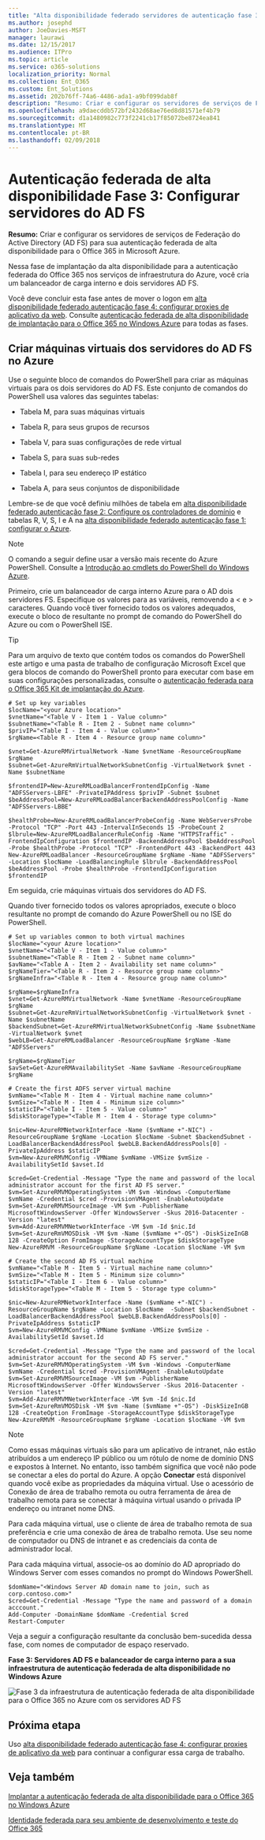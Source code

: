 ```yaml
---
title: "Alta disponibilidade federado servidores de autenticação fase 3 configurar o AD FS"
ms.author: josephd
author: JoeDavies-MSFT
manager: laurawi
ms.date: 12/15/2017
ms.audience: ITPro
ms.topic: article
ms.service: o365-solutions
localization_priority: Normal
ms.collection: Ent_O365
ms.custom: Ent_Solutions
ms.assetid: 202b76ff-74a6-4486-ada1-a9bf099dab8f
description: "Resumo: Criar e configurar os servidores de serviços de Federação do Active Directory (AD FS) para sua autenticação federada de alta disponibilidade para o Office 365 in Microsoft Azure."
ms.openlocfilehash: a9daecddb572bf2432d68ae76ed8d81571ef4b79
ms.sourcegitcommit: d1a1480982c773f2241cb17f85072be8724ea841
ms.translationtype: MT
ms.contentlocale: pt-BR
ms.lasthandoff: 02/09/2018
---
```

# <a name="high-availability-federated-authentication-phase-3-configure-ad-fs-servers"></a>Autenticação federada de alta disponibilidade Fase 3: Configurar servidores do AD FS

 **Resumo:** Criar e configurar os servidores de serviços de Federação do Active Directory (AD FS) para sua autenticação federada de alta disponibilidade para o Office 365 in Microsoft Azure.
  
Nessa fase de implantação da alta disponibilidade para a autenticação federada do Office 365 nos serviços de infraestrutura do Azure, você cria um balanceador de carga interno e dois servidores AD FS.
  
Você deve concluir esta fase antes de mover o logon em [alta disponibilidade federado autenticação fase 4: configurar proxies de aplicativo da web](high-availability-federated-authentication-phase-4-configure-web-application-pro.md). Consulte [autenticação federada de alta disponibilidade de implantação para o Office 365 no Windows Azure](deploy-high-availability-federated-authentication-for-office-365-in-azure.md) para todas as fases.
  
## <a name="create-the-ad-fs-server-virtual-machines-in-azure"></a>Criar máquinas virtuais dos servidores do AD FS no Azure

Use o seguinte bloco de comandos do PowerShell para criar as máquinas virtuais para os dois servidores do AD FS. Este conjunto de comandos do PowerShell usa valores das seguintes tabelas:
  
- Tabela M, para suas máquinas virtuais
    
- Tabela R, para seus grupos de recursos
    
- Tabela V, para suas configurações de rede virtual
    
- Tabela S, para suas sub-redes
    
- Tabela I, para seu endereço IP estático
    
- Tabela A, para seus conjuntos de disponibilidade
    
Lembre-se de que você definiu milhões de tabela em [alta disponibilidade federado autenticação fase 2: Configure os controladores de domínio](high-availability-federated-authentication-phase-2-configure-domain-controllers.md) e tabelas R, V, S, I e A na [alta disponibilidade federado autenticação fase 1: configurar o Azure](high-availability-federated-authentication-phase-1-configure-azure.md).
  
> [!NOTE]
> O comando a seguir define usar a versão mais recente do Azure PowerShell. Consulte a [Introdução ao cmdlets do PowerShell do Windows Azure](https://docs.microsoft.com/en-us/powershell/azureps-cmdlets-docs/). 
  
Primeiro, crie um balanceador de carga interno Azure para o AD dois servidores FS. Especifique os valores para as variáveis, removendo a \< e > caracteres. Quando você tiver fornecido todos os valores adequados, execute o bloco de resultante no prompt de comando do PowerShell do Azure ou com o PowerShell ISE.
  
> [!TIP]
> Para um arquivo de texto que contém todos os comandos do PowerShell este artigo e uma pasta de trabalho de configuração Microsoft Excel que gera blocos de comando do PowerShell pronto para executar com base em suas configurações personalizadas, consulte o [autenticação federada para o Office 365 Kit de implantação do Azure](https://gallery.technet.microsoft.com/Federated-Authentication-8a9f1664). 
  
```
# Set up key variables
$locName="<your Azure location>"
$vnetName="<Table V - Item 1 - Value column>"
$subnetName="<Table R - Item 2 - Subnet name column>"
$privIP="<Table I - Item 4 - Value column>"
$rgName=<Table R - Item 4 - Resource group name column>"

$vnet=Get-AzureRMVirtualNetwork -Name $vnetName -ResourceGroupName $rgName
$subnet=Get-AzureRmVirtualNetworkSubnetConfig -VirtualNetwork $vnet -Name $subnetName

$frontendIP=New-AzureRMLoadBalancerFrontendIpConfig -Name "ADFSServers-LBFE" -PrivateIPAddress $privIP -Subnet $subnet
$beAddressPool=New-AzureRMLoadBalancerBackendAddressPoolConfig -Name "ADFSServers-LBBE"

$healthProbe=New-AzureRMLoadBalancerProbeConfig -Name WebServersProbe -Protocol "TCP" -Port 443 -IntervalInSeconds 15 -ProbeCount 2
$lbrule=New-AzureRMLoadBalancerRuleConfig -Name "HTTPSTraffic" -FrontendIpConfiguration $frontendIP -BackendAddressPool $beAddressPool -Probe $healthProbe -Protocol "TCP" -FrontendPort 443 -BackendPort 443
New-AzureRMLoadBalancer -ResourceGroupName $rgName -Name "ADFSServers" -Location $locName -LoadBalancingRule $lbrule -BackendAddressPool $beAddressPool -Probe $healthProbe -FrontendIpConfiguration $frontendIP
```

Em seguida, crie máquinas virtuais dos servidores do AD FS.
  
Quando tiver fornecido todos os valores apropriados, execute o bloco resultante no prompt de comando do Azure PowerShell ou no ISE do PowerShell.
  
```
# Set up variables common to both virtual machines
$locName="<your Azure location>"
$vnetName="<Table V - Item 1 - Value column>"
$subnetName="<Table R - Item 2 - Subnet name column>"
$avName="<Table A - Item 2 - Availability set name column>"
$rgNameTier="<Table R - Item 2 - Resource group name column>"
$rgNameInfra="<Table R - Item 4 - Resource group name column>"

$rgName=$rgNameInfra
$vnet=Get-AzureRMVirtualNetwork -Name $vnetName -ResourceGroupName $rgName
$subnet=Get-AzureRmVirtualNetworkSubnetConfig -VirtualNetwork $vnet -Name $subnetName
$backendSubnet=Get-AzureRMVirtualNetworkSubnetConfig -Name $subnetName -VirtualNetwork $vnet
$webLB=Get-AzureRMLoadBalancer -ResourceGroupName $rgName -Name "ADFSServers"

$rgName=$rgNameTier
$avSet=Get-AzureRMAvailabilitySet -Name $avName -ResourceGroupName $rgName

# Create the first ADFS server virtual machine
$vmName="<Table M - Item 4 - Virtual machine name column>"
$vmSize="<Table M - Item 4 - Minimum size column>"
$staticIP="<Table I - Item 5 - Value column>"
$diskStorageType="<Table M - Item 4 - Storage type column>"

$nic=New-AzureRMNetworkInterface -Name ($vmName +"-NIC") -ResourceGroupName $rgName -Location $locName -Subnet $backendSubnet -LoadBalancerBackendAddressPool $webLB.BackendAddressPools[0] -PrivateIpAddress $staticIP
$vm=New-AzureRMVMConfig -VMName $vmName -VMSize $vmSize -AvailabilitySetId $avset.Id

$cred=Get-Credential -Message "Type the name and password of the local administrator account for the first AD FS server." 
$vm=Set-AzureRMVMOperatingSystem -VM $vm -Windows -ComputerName $vmName -Credential $cred -ProvisionVMAgent -EnableAutoUpdate
$vm=Set-AzureRMVMSourceImage -VM $vm -PublisherName MicrosoftWindowsServer -Offer WindowsServer -Skus 2016-Datacenter -Version "latest"
$vm=Add-AzureRMVMNetworkInterface -VM $vm -Id $nic.Id
$vm=Set-AzureRmVMOSDisk -VM $vm -Name ($vmName +"-OS") -DiskSizeInGB 128 -CreateOption FromImage -StorageAccountType $diskStorageType
New-AzureRMVM -ResourceGroupName $rgName -Location $locName -VM $vm

# Create the second AD FS virtual machine
$vmName="<Table M - Item 5 - Virtual machine name column>"
$vmSize="<Table M - Item 5 - Minimum size column>"
$staticIP="<Table I - Item 6 - Value column>"
$diskStorageType="<Table M - Item 5 - Storage type column>"

$nic=New-AzureRMNetworkInterface -Name ($vmName +"-NIC") -ResourceGroupName $rgName -Location $locName  -Subnet $backendSubnet -LoadBalancerBackendAddressPool $webLB.BackendAddressPools[0] -PrivateIpAddress $staticIP
$vm=New-AzureRMVMConfig -VMName $vmName -VMSize $vmSize -AvailabilitySetId $avset.Id

$cred=Get-Credential -Message "Type the name and password of the local administrator account for the second AD FS server." 
$vm=Set-AzureRMVMOperatingSystem -VM $vm -Windows -ComputerName $vmName -Credential $cred -ProvisionVMAgent -EnableAutoUpdate
$vm=Set-AzureRMVMSourceImage -VM $vm -PublisherName MicrosoftWindowsServer -Offer WindowsServer -Skus 2016-Datacenter -Version "latest"
$vm=Add-AzureRMVMNetworkInterface -VM $vm -Id $nic.Id
$vm=Set-AzureRmVMOSDisk -VM $vm -Name ($vmName +"-OS") -DiskSizeInGB 128 -CreateOption FromImage -StorageAccountType $diskStorageType
New-AzureRMVM -ResourceGroupName $rgName -Location $locName -VM $vm

```

> [!NOTE]
> Como essas máquinas virtuais são para um aplicativo de intranet, não estão atribuídos a um endereço IP público ou um rótulo de nome de domínio DNS e expostos à Internet. No entanto, isso também significa que você não pode se conectar a eles do portal do Azure. A opção **Conectar** está disponível quando você exibe as propriedades da máquina virtual. Use o acessório de Conexão de área de trabalho remota ou outra ferramenta de área de trabalho remota para se conectar à máquina virtual usando o privada IP endereço ou intranet nome DNS.
  
Para cada máquina virtual, use o cliente de área de trabalho remota de sua preferência e crie uma conexão de área de trabalho remota. Use seu nome de computador ou DNS de intranet e as credenciais da conta de administrador local.
  
Para cada máquina virtual, associe-os ao domínio do AD apropriado do Windows Server com esses comandos no prompt do Windows PowerShell.
  
```
$domName="<Windows Server AD domain name to join, such as corp.contoso.com>"
$cred=Get-Credential -Message "Type the name and password of a domain acccount."
Add-Computer -DomainName $domName -Credential $cred
Restart-Computer
```

Veja a seguir a configuração resultante da conclusão bem-sucedida dessa fase, com nomes de computador de espaço reservado.
  
**Fase 3: Servidores AD FS e balanceador de carga interno para a sua infraestrutura de autenticação federada de alta disponibilidade no Windows Azure**

![Fase 3 da infraestrutura de autenticação federada de alta disponibilidade para o Office 365 no Azure com os servidores AD FS](images/f39b2d2f-8a5b-44da-b763-e1f943fcdbc4.png)
  
## <a name="next-step"></a>Próxima etapa

Uso [alta disponibilidade federado autenticação fase 4: configurar proxies de aplicativo da web](high-availability-federated-authentication-phase-4-configure-web-application-pro.md) para continuar a configurar essa carga de trabalho.
  
## <a name="see-also"></a>Veja também

[Implantar a autenticação federada de alta disponibilidade para o Office 365 no Windows Azure](deploy-high-availability-federated-authentication-for-office-365-in-azure.md)
  
[Identidade federada para seu ambiente de desenvolvimento e teste do Office 365](federated-identity-for-your-office-365-dev-test-environment.md)


